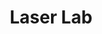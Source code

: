 ---
title: Laser Lab
developer: Piron Games
image: LaserLab.jpg
link: http://www.pirongames.com/laser-lab/
html5: http://www.pirongames.com/laser-lab/
---
